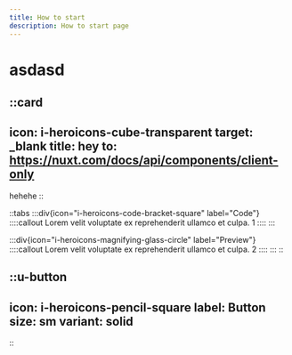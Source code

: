 ```yaml
---
title: How to start
description: How to start page
---
```


# asdasd

::card
---
icon: i-heroicons-cube-transparent
target: _blank
title: hey
to: https://nuxt.com/docs/api/components/client-only
---
hehehe
::

::tabs
  :::div{icon="i-heroicons-code-bracket-square" label="Code"}
    ::::callout
    Lorem velit voluptate ex reprehenderit ullamco et culpa. 1
    ::::
  :::

  :::div{icon="i-heroicons-magnifying-glass-circle" label="Preview"}
    ::::callout
    Lorem velit voluptate ex reprehenderit ullamco et culpa. 2
    ::::
  :::
::

::u-button
---
icon: i-heroicons-pencil-square
label: Button
size: sm
variant: solid
---
::
